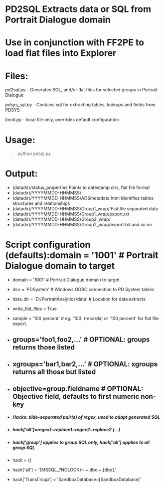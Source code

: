 # PD2SQL Extracts data or SQL from Portrait Dialogue domain
# Use in conjunction with FF2PE to load flat files into Explorer

# Files:
*pd2sql.py* - Generates SQL, and/or flat files for selected groups in Portrait Dialogue

*pdsys_sql.py*  - Contains sql for extracting tables, lookups and fields from PDSYS

*local.py*   - local file only, overrides default configuration

# Usage:

> python pdsql.py 

# Output:

- (datadir)/status_properties                    Points to datestamp dirs, flat file format
- (datadir)/YYYYMMDD-HHMMSS/                     
- (datadir)/YYYYMMDD-HHMMSS/ADSmetadata.html     Identifies tables structures and relationships
- (datadir)/YYYYMMDD-HHMMSS/Group1_wrap/         Flat file separated data
- (datadir)/YYYYMMDD-HHMMSS/Group1_wrap/export.txt
- (datadir)/YYYYMMDD-HHMMSS/Group2_wrap/
- (datadir)/YYYYMMDD-HHMMSS/Group2_wrap/export.txt
and so on


# Script configuration (defaults):domain = '1001'   # Portrait Dialogue domain to target

- domain = '1001'   # Portrait Dialogue domain to target
- dsn = 'PDSystem'  # Windows ODBC connection to PD System tables
- data_dir = 'D:/PortraitAnalytics/data' # Location for data extracts

- write_flat_files = True
- sample = '100 percent' # eg. '100' (records) or '100 percent' for flat file export.

- ## groups='foo1,foo2,...'  # OPTIONAL: groups returns those listed
- ## xgroups='bar1,bar2,...'  # OPTIONAL: xgroups returns all those but listed
- ## objective=group.fieldname # OPTIONAL: Objective field, defaults to first numeric non-key

- ##### Hacks:  tilde-separated pair(s) of regex, used to adapt generated SQL
- ##### hack['all']=regex1~replace1~regex2~replace2 (...)
- ##### hack['group'] applies to group SQL only, hack['all'] applies to all group SQL
- hack = {}
- hack['all'] = '{MSSQL_?NOLOCK}~ ~\.dbo\.~.[dbo].'
- hack['TransГroup'] = 'SandboxDatabase~[SandboxDatabase]'
